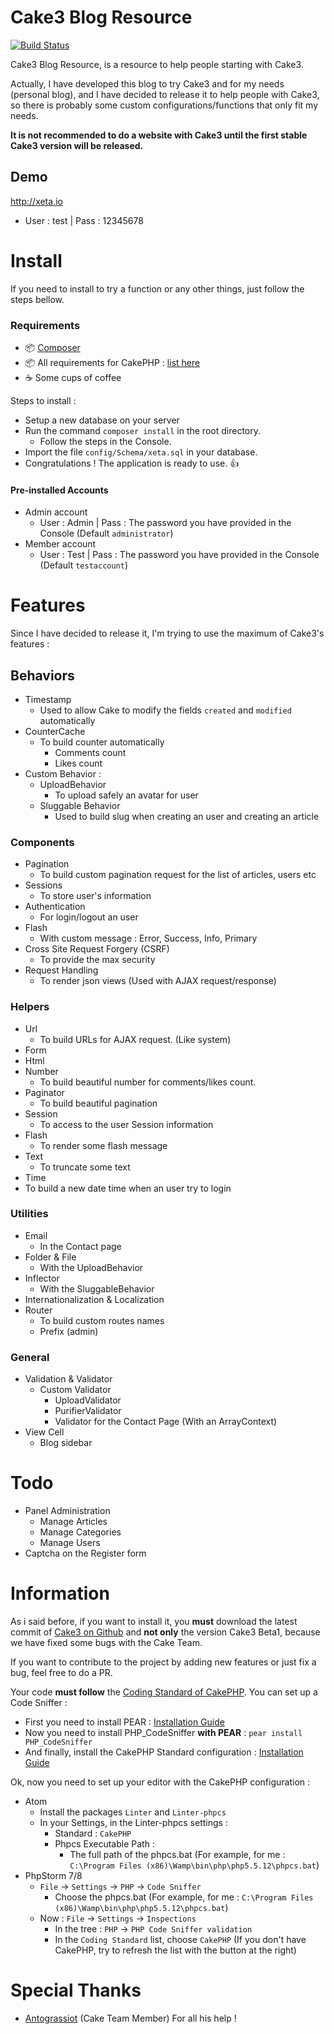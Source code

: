 # Cake3 Blog Resource

[![Build Status](https://travis-ci.org/Xety/Xeta.svg)](https://travis-ci.org/Xety/Xeta)

Cake3 Blog Resource, is a resource to help people starting with Cake3.

Actually, I have developed this blog to try Cake3 and for my needs (personal blog), and I have decided to release it to help people with Cake3, so there is probably some custom configurations/functions that only fit my needs.

**It is not recommended to do a website with Cake3 until the first stable Cake3 version will be released.**

## Demo
http://xeta.io
* User : test | Pass : 12345678

# Install
If you need to install to try a function or any other things, just follow the steps bellow.

### Requirements
* :package: [Composer](https://getcomposer.org)
* :package: All requirements for CakePHP : [list here](http://book.cakephp.org/3.0/en/installation.html#requirements)
* :coffee: Some cups of coffee

Steps to install :
* Setup a new database on your server
* Run the command `composer install` in the root directory.
    * Follow the steps in the Console.
* Import the file `config/Schema/xeta.sql` in your database.
* Congratulations ! The application is ready to use. :+1:

#### Pre-installed Accounts
* Admin account
    * User : Admin | Pass : The password you have provided in the Console (Default `administrator`)
* Member account
    * User : Test | Pass : The password you have provided in the Console (Default `testaccount`)

# Features
Since I have decided to release it, I'm trying to use the maximum of Cake3's features :

## Behaviors
* Timestamp
    * Used to allow Cake to modify the fields `created` and `modified` automatically
* CounterCache
    * To build counter automatically
        * Comments count
        * Likes count
* Custom Behavior :
    * UploadBehavior
        * To upload safely an avatar for user
    * Sluggable Behavior
        * Used to build slug when creating an user and creating an article

### Components
* Pagination
    * To build custom pagination request for the list of articles, users etc
* Sessions
    * To store user's information
* Authentication
    * For login/logout an user
* Flash
    * With custom message : Error, Success, Info, Primary
* Cross Site Request Forgery (CSRF)
    * To provide the max security
* Request Handling
    * To render json views (Used with AJAX request/response)

### Helpers
* Url
    * To build URLs for AJAX request. (Like system)
* Form
* Html
* Number
    * To build beautiful number for comments/likes count.
* Paginator
    * To build beautiful pagination
* Session
    * To access to the user Session information
* Flash
    * To render some flash message
* Text
    * To truncate some text
* Time
 * To build a new date time when an user try to login

### Utilities
* Email
    * In the Contact page
* Folder & File
    * With the UploadBehavior
* Inflector
    * With the SluggableBehavior
* Internationalization & Localization
* Router
    * To build custom routes names
    * Prefix (admin)

### General
* Validation & Validator
    * Custom Validator
        * UploadValidator
        * PurifierValidator
        * Validator for the Contact Page (With an ArrayContext)
* View Cell
    * Blog sidebar

# Todo
* Panel Administration
    * Manage Articles
    * Manage Categories
    * Manage Users
* Captcha on the Register form

# Information
As i said before, if you want to install it, you **must** download the latest commit of [Cake3 on Github](https://github.com/cakephp/cakephp/tree/3.0) and **not only** the version Cake3 Beta1, because we have fixed some bugs with the Cake Team.

If you want to contribute to the project by adding new features or just fix a bug, feel free to do a PR.

Your code **must follow** the [Coding Standard of CakePHP](http://book.cakephp.org/3.0/en/contributing/cakephp-coding-conventions.html).
You can set up a Code Sniffer :
* First you need to install PEAR : [Installation Guide](http://pear.php.net/manual/fr/installation.getting.php)
* Now you need to install PHP_CodeSniffer **with PEAR** : `pear install PHP_CodeSniffer`
* And finally, install the CakePHP Standard configuration : [Installation Guide](https://github.com/cakephp/cakephp-codesniffer#installation)

Ok, now you need to set up your editor with the CakePHP configuration :
* Atom
    * Install the packages `Linter` and `Linter-phpcs`
    * In your Settings, in the Linter-phpcs settings :
        * Standard : `CakePHP`
        * Phpcs Executable Path :
            * The full path of the phpcs.bat (For example, for me : `C:\Program Files (x86)\Wamp\bin\php\php5.5.12\phpcs.bat`)
* PhpStorm 7/8
    * `File` -> `Settings` -> `PHP` -> `Code Sniffer`
        * Choose the phpcs.bat (For example, for me : `C:\Program Files (x86)\Wamp\bin\php\php5.5.12\phpcs.bat`)
    * Now : `File` -> `Settings` -> `Inspections`
        * In the tree : `PHP` -> `PHP Code Sniffer validation`
        * In the `Coding Standard` list, choose `CakePHP` (If you don't have CakePHP, try to refresh the list with the button at the right)

# Special Thanks
* [Antograssiot](https://github.com/antograssiot) (Cake Team Member) For all his help !
